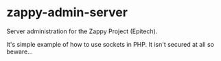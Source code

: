 zappy-admin-server
==================

Server administration for the Zappy Project (Epitech).

It's simple example of how to use sockets in PHP. It isn't secured at all so beware...
